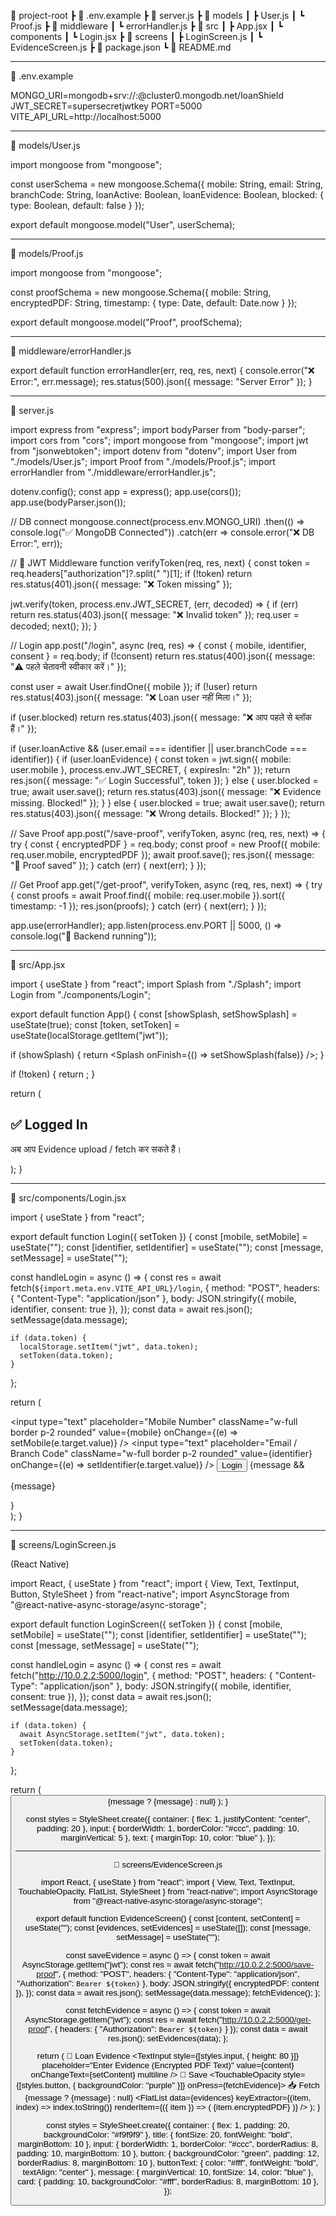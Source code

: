 📂 project-root
 ┣ 📄 .env.example
 ┣ 📄 server.js
 ┣ 📂 models
 ┃ ┣ User.js
 ┃ ┗ Proof.js
 ┣ 📂 middleware
 ┃ ┗ errorHandler.js
 ┣ 📂 src
 ┃ ┣ App.jsx
 ┃ ┗ components
 ┃   ┗ Login.jsx
 ┣ 📂 screens
 ┃ ┣ LoginScreen.js
 ┃ ┗ EvidenceScreen.js
 ┣ 📄 package.json
 ┗ 📄 README.md


---

🔹 .env.example

MONGO_URI=mongodb+srv://<username>:<password>@cluster0.mongodb.net/loanShield
JWT_SECRET=supersecretjwtkey
PORT=5000
VITE_API_URL=http://localhost:5000


---

🔹 models/User.js

import mongoose from "mongoose";

const userSchema = new mongoose.Schema({
  mobile: String,
  email: String,
  branchCode: String,
  loanActive: Boolean,
  loanEvidence: Boolean,
  blocked: { type: Boolean, default: false }
});

export default mongoose.model("User", userSchema);


---

🔹 models/Proof.js

import mongoose from "mongoose";

const proofSchema = new mongoose.Schema({
  mobile: String,
  encryptedPDF: String,
  timestamp: { type: Date, default: Date.now }
});

export default mongoose.model("Proof", proofSchema);


---

🔹 middleware/errorHandler.js

export default function errorHandler(err, req, res, next) {
  console.error("❌ Error:", err.message);
  res.status(500).json({ message: "Server Error" });
}


---

🔹 server.js

import express from "express";
import bodyParser from "body-parser";
import cors from "cors";
import mongoose from "mongoose";
import jwt from "jsonwebtoken";
import dotenv from "dotenv";
import User from "./models/User.js";
import Proof from "./models/Proof.js";
import errorHandler from "./middleware/errorHandler.js";

dotenv.config();
const app = express();
app.use(cors());
app.use(bodyParser.json());

// DB connect
mongoose.connect(process.env.MONGO_URI)
  .then(() => console.log("✅ MongoDB Connected"))
  .catch(err => console.error("❌ DB Error:", err));

// 🔑 JWT Middleware
function verifyToken(req, res, next) {
  const token = req.headers["authorization"]?.split(" ")[1];
  if (!token) return res.status(401).json({ message: "❌ Token missing" });

  jwt.verify(token, process.env.JWT_SECRET, (err, decoded) => {
    if (err) return res.status(403).json({ message: "❌ Invalid token" });
    req.user = decoded;
    next();
  });
}

// Login
app.post("/login", async (req, res) => {
  const { mobile, identifier, consent } = req.body;
  if (!consent) return res.status(400).json({ message: "⚠️ पहले चेतावनी स्वीकार करें।" });

  const user = await User.findOne({ mobile });
  if (!user) return res.status(403).json({ message: "❌ Loan user नहीं मिला।" });

  if (user.blocked) return res.status(403).json({ message: "❌ आप पहले से ब्लॉक हैं।" });

  if (user.loanActive && (user.email === identifier || user.branchCode === identifier)) {
    if (user.loanEvidence) {
      const token = jwt.sign({ mobile: user.mobile }, process.env.JWT_SECRET, { expiresIn: "2h" });
      return res.json({ message: "✅ Login Successful", token });
    } else {
      user.blocked = true;
      await user.save();
      return res.status(403).json({ message: "❌ Evidence missing. Blocked!" });
    }
  } else {
    user.blocked = true;
    await user.save();
    return res.status(403).json({ message: "❌ Wrong details. Blocked!" });
  }
});

// Save Proof
app.post("/save-proof", verifyToken, async (req, res, next) => {
  try {
    const { encryptedPDF } = req.body;
    const proof = new Proof({ mobile: req.user.mobile, encryptedPDF });
    await proof.save();
    res.json({ message: "📂 Proof saved" });
  } catch (err) {
    next(err);
  }
});

// Get Proof
app.get("/get-proof", verifyToken, async (req, res, next) => {
  try {
    const proofs = await Proof.find({ mobile: req.user.mobile }).sort({ timestamp: -1 });
    res.json(proofs);
  } catch (err) {
    next(err);
  }
});

app.use(errorHandler);
app.listen(process.env.PORT || 5000, () => console.log("🚀 Backend running"));


---

🔹 src/App.jsx

import { useState } from "react";
import Splash from "./Splash";
import Login from "./components/Login";

export default function App() {
  const [showSplash, setShowSplash] = useState(true);
  const [token, setToken] = useState(localStorage.getItem("jwt"));

  if (showSplash) {
    return <Splash onFinish={() => setShowSplash(false)} />;
  }

  if (!token) {
    return <Login setToken={setToken} />;
  }

  return (
    <div className="p-6">
      <h2 className="text-lg font-bold text-green-700">✅ Logged In</h2>
      <p className="mt-2 text-gray-700">
        अब आप Evidence upload / fetch कर सकते हैं।
      </p>
    </div>
  );
}


---

🔹 src/components/Login.jsx

import { useState } from "react";

export default function Login({ setToken }) {
  const [mobile, setMobile] = useState("");
  const [identifier, setIdentifier] = useState("");
  const [message, setMessage] = useState("");

  const handleLogin = async () => {
    const res = await fetch(`${import.meta.env.VITE_API_URL}/login`, {
      method: "POST",
      headers: { "Content-Type": "application/json" },
      body: JSON.stringify({ mobile, identifier, consent: true }),
    });
    const data = await res.json();
    setMessage(data.message);

    if (data.token) {
      localStorage.setItem("jwt", data.token);
      setToken(data.token);
    }
  };

  return (
    <div className="p-6 bg-white rounded shadow w-80 space-y-3">
      <input
        type="text"
        placeholder="Mobile Number"
        className="w-full border p-2 rounded"
        value={mobile}
        onChange={(e) => setMobile(e.target.value)}
      />
      <input
        type="text"
        placeholder="Email / Branch Code"
        className="w-full border p-2 rounded"
        value={identifier}
        onChange={(e) => setIdentifier(e.target.value)}
      />
      <button
        onClick={handleLogin}
        className="w-full bg-green-600 text-white py-2 rounded"
      >
        Login
      </button>
      {message && <p className="mt-2 text-sm">{message}</p>}
    </div>
  );
}


---

🔹 screens/LoginScreen.js

(React Native)

import React, { useState } from "react";
import { View, Text, TextInput, Button, StyleSheet } from "react-native";
import AsyncStorage from "@react-native-async-storage/async-storage";

export default function LoginScreen({ setToken }) {
  const [mobile, setMobile] = useState("");
  const [identifier, setIdentifier] = useState("");
  const [message, setMessage] = useState("");

  const handleLogin = async () => {
    const res = await fetch("http://10.0.2.2:5000/login", {
      method: "POST",
      headers: { "Content-Type": "application/json" },
      body: JSON.stringify({ mobile, identifier, consent: true }),
    });
    const data = await res.json();
    setMessage(data.message);

    if (data.token) {
      await AsyncStorage.setItem("jwt", data.token);
      setToken(data.token);
    }
  };

  return (
    <View style={styles.container}>
      <TextInput
        style={styles.input}
        placeholder="Mobile Number"
        value={mobile}
        onChangeText={setMobile}
      />
      <TextInput
        style={styles.input}
        placeholder="Email / Branch Code"
        value={identifier}
        onChangeText={setIdentifier}
      />
      <Button title="Login" onPress={handleLogin} />
      {message ? <Text style={styles.text}>{message}</Text> : null}
    </View>
  );
}

const styles = StyleSheet.create({
  container: { flex: 1, justifyContent: "center", padding: 20 },
  input: { borderWidth: 1, borderColor: "#ccc", padding: 10, marginVertical: 5 },
  text: { marginTop: 10, color: "blue" },
});


---

🔹 screens/EvidenceScreen.js

import React, { useState } from "react";
import { View, Text, TextInput, TouchableOpacity, FlatList, StyleSheet } from "react-native";
import AsyncStorage from "@react-native-async-storage/async-storage";

export default function EvidenceScreen() {
  const [content, setContent] = useState("");
  const [evidences, setEvidences] = useState([]);
  const [message, setMessage] = useState("");

  const saveEvidence = async () => {
    const token = await AsyncStorage.getItem("jwt");
    const res = await fetch("http://10.0.2.2:5000/save-proof", {
      method: "POST",
      headers: { "Content-Type": "application/json", "Authorization": `Bearer ${token}` },
      body: JSON.stringify({ encryptedPDF: content }),
    });
    const data = await res.json();
    setMessage(data.message);
    fetchEvidence();
  };

  const fetchEvidence = async () => {
    const token = await AsyncStorage.getItem("jwt");
    const res = await fetch("http://10.0.2.2:5000/get-proof", {
      headers: { "Authorization": `Bearer ${token}` }
    });
    const data = await res.json();
    setEvidences(data);
  };

  return (
    <View style={styles.container}>
      <Text style={styles.title}>📂 Loan Evidence</Text>
      <TextInput
        style={[styles.input, { height: 80 }]}
        placeholder="Enter Evidence (Encrypted PDF Text)"
        value={content}
        onChangeText={setContent}
        multiline
      />
      <TouchableOpacity style={styles.button} onPress={saveEvidence}>
        <Text style={styles.buttonText}>💾 Save</Text>
      </TouchableOpacity>
      <TouchableOpacity style={[styles.button, { backgroundColor: "purple" }]} onPress={fetchEvidence}>
        <Text style={styles.buttonText}>📥 Fetch</Text>
      </TouchableOpacity>
      {message ? <Text style={styles.message}>{message}</Text> : null}
      <FlatList
        data={evidences}
        keyExtractor={(item, index) => index.toString()}
        renderItem={({ item }) => (
          <View style={styles.card}>
            <Text>{item.encryptedPDF}</Text>
          </View>
        )}
      />
    </View>
  );
}

const styles = StyleSheet.create({
  container: { flex: 1, padding: 20, backgroundColor: "#f9f9f9" },
  title: { fontSize: 20, fontWeight: "bold", marginBottom: 10 },
  input: { borderWidth: 1, borderColor: "#ccc", borderRadius: 8, padding: 10, marginBottom: 10 },
  button: { backgroundColor: "green", padding: 12, borderRadius: 8, marginBottom: 10 },
  buttonText: { color: "#fff", fontWeight: "bold", textAlign: "center" },
  message: { marginVertical: 10, fontSize: 14, color: "blue" },
  card: { padding: 10, backgroundColor: "#fff", borderRadius: 8, marginBottom: 10 },
});
